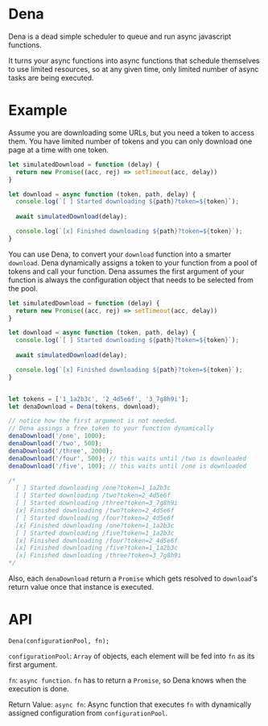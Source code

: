 Dena
============


Dena is a dead simple scheduler to queue and run async javascript functions.

It turns your async functions into async functions that schedule themselves to use limited resources, so at any given time, only limited number of async tasks are being executed.


Example
============
Assume you are downloading some URLs, but you need a token to access them. You have limited number of tokens and you can only download one page at a time with one token.

```javascript
let simulatedDownload = function (delay) {
  return new Promise((acc, rej) => setTimeout(acc, delay))
}

let download = async function (token, path, delay) {
  console.log(`[ ] Started downloading ${path}?token=${token}`);
  
  await simulatedDownload(delay);

  console.log(`[x] Finished downloading ${path}?token=${token}`);
}
```

You can use Dena, to convert your `download` function into a smarter `download`. Dena dynamically assigns a token to your function from a pool of tokens and call your function.
Dena assumes the first argument of your function is always the configuration object that needs to be selected from the pool.

```javascript
let simulatedDownload = function (delay) {
  return new Promise((acc, rej) => setTimeout(acc, delay))
}

let download = async function (token, path, delay) {
  console.log(`[ ] Started downloading ${path}?token=${token}`);
  
  await simulatedDownload(delay);

  console.log(`[x] Finished downloading ${path}?token=${token}`);
}


let tokens = ['1_1a2b3c', '2_4d5e6f', '3_7g8h9i'];
let denaDownload = Dena(tokens, download);

// notice how the first argument is not needed.
// Dena assings a free token to your function dynamically
denaDownload('/one', 1000);
denaDownload('/two', 500);
denaDownload('/three', 2000);
denaDownload('/four', 500); // this waits until /two is downloaded
denaDownload('/five', 100); // this waits until /one is downloaded

/*
  [ ] Started downloading /one?token=1_1a2b3c
  [ ] Started downloading /two?token=2_4d5e6f
  [ ] Started downloading /three?token=3_7g8h9i
  [x] Finished downloading /two?token=2_4d5e6f
  [ ] Started downloading /four?token=2_4d5e6f
  [x] Finished downloading /one?token=1_1a2b3c
  [ ] Started downloading /five?token=1_1a2b3c
  [x] Finished downloading /four?token=2_4d5e6f
  [x] Finished downloading /five?token=1_1a2b3c
  [x] Finished downloading /three?token=3_7g8h9i
*/
```

Also, each `denaDownload` return a `Promise` which gets resolved to `download`'s return value once that instance is executed.

API
=====
```
Dena(configurationPool, fn);
```

`configurationPool`: `Array` of objects, each element will be fed into `fn` as its first argument.

`fn`: `async function`. `fn` has to return a `Promise`, so Dena knows when the execution is done.


Return Value:
`async fn`: Async function that executes `fn` with dynamically assigned configuration from `configurationPool`.



